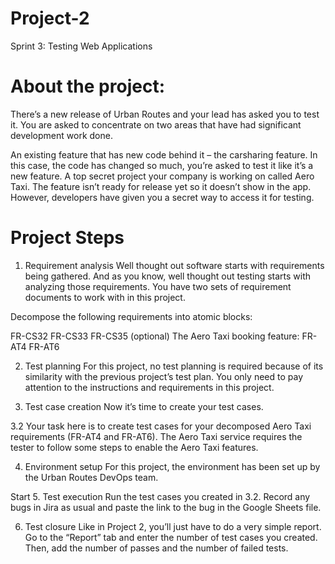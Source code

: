 # Project-2

Sprint 3: Testing Web Applications


# About the project:
There’s a new release of Urban Routes and your lead has asked you to test it. You are asked to concentrate on two areas that have had significant development work done.

An existing feature that has new code behind it – the carsharing feature. In this case, the code has changed so much, you’re asked to test it like it’s a new feature.
A top secret project your company is working on called Aero Taxi. The feature isn’t ready for release yet so it doesn’t show in the app. However, developers have given you a secret way to access it for testing.

# Project Steps
1. Requirement analysis
Well thought out software starts with requirements being gathered. And as you know, well thought out testing starts with analyzing those requirements. You have two sets of requirement documents to work with in this project.


Decompose the following requirements into atomic blocks:

FR-CS32
FR-CS33
FR-CS35 (optional)
The Aero Taxi booking feature:
FR-AT4
FR-AT6


2. Test planning
For this project, no test planning is required because of its similarity with the previous project’s test plan. You only need to pay attention to the instructions and requirements in this project. 

3. Test case creation
Now it’s time to create your test cases. 

3.2
Your task here is to create test cases for your decomposed Aero Taxi requirements (FR-AT4 and FR-AT6). The Aero Taxi service requires the tester to follow some steps to enable the Aero Taxi features. 


4. Environment setup
For this project, the environment has been set up by the Urban Routes DevOps team. 


Start
5. Test execution
Run the test cases you created in 3.2. Record any bugs in Jira as usual and paste the link to the bug in the Google Sheets file.

6. Test closure
Like in Project 2, you’ll just have to do a very simple report. Go to the “Report” tab and enter the number of test cases you created. Then, add the number of passes and the number of failed tests. 





